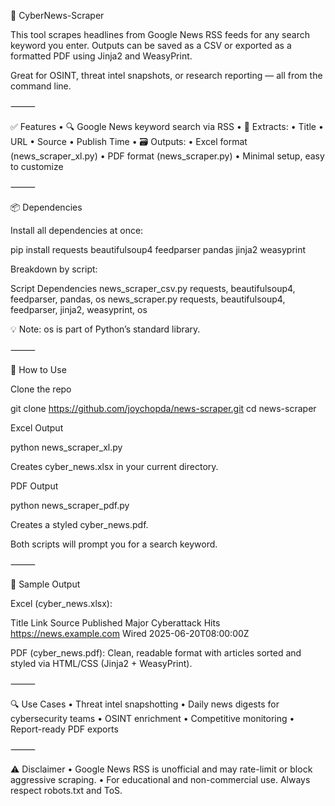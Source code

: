 📰 CyberNews-Scraper

This tool scrapes headlines from Google News RSS feeds for any search keyword you enter. Outputs can be saved as a CSV or exported as a formatted PDF using Jinja2 and WeasyPrint.

Great for OSINT, threat intel snapshots, or research reporting — all from the command line.

⸻

✅ Features
	•	🔍 Google News keyword search via RSS
	•	🧠 Extracts:
	•	Title
	•	URL
	•	Source
	•	Publish Time
	•	🗃️ Outputs:
	•	Excel format (news_scraper_xl.py)
	•	PDF format (news_scraper.py)
	•	Minimal setup, easy to customize

⸻

📦 Dependencies

Install all dependencies at once:

pip install requests beautifulsoup4 feedparser pandas jinja2 weasyprint

Breakdown by script:

Script	Dependencies
news_scraper_csv.py	requests, beautifulsoup4, feedparser, pandas, os
news_scraper.py	requests, beautifulsoup4, feedparser, jinja2, weasyprint, os

💡 Note: os is part of Python’s standard library.

⸻

🚀 How to Use

Clone the repo

git clone https://github.com/joychopda/news-scraper.git
cd news-scraper

Excel Output

python news_scraper_xl.py

Creates cyber_news.xlsx in your current directory.

PDF Output

python news_scraper_pdf.py

Creates a styled cyber_news.pdf.

Both scripts will prompt you for a search keyword.

⸻

📄 Sample Output

Excel (cyber_news.xlsx):

Title	Link	Source	Published
Major Cyberattack Hits	https://news.example.com	Wired	2025-06-20T08:00:00Z

PDF (cyber_news.pdf):
Clean, readable format with articles sorted and styled via HTML/CSS (Jinja2 + WeasyPrint).

⸻

🔍 Use Cases
	•	Threat intel snapshotting
	•	Daily news digests for cybersecurity teams
	•	OSINT enrichment
	•	Competitive monitoring
	•	Report-ready PDF exports

⸻

⚠️ Disclaimer
	•	Google News RSS is unofficial and may rate-limit or block aggressive scraping.
	•	For educational and non-commercial use. Always respect robots.txt and ToS.


